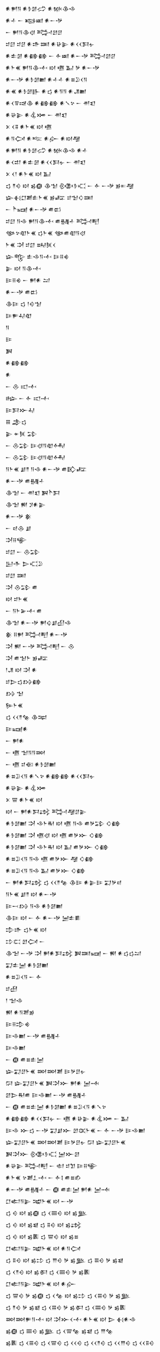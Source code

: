 <div class='block'>
<div class='line'>𒀭𒂍𒀀 𒀭𒊩𒌆𒈤 𒀭𒁮𒆠𒈾</div>
<div class='line'>𒀭𒈦 𒀸 𒂕𒀜 𒀭𒀸𒋩</div>
<div class='line'>𒀸 𒂍𒀀𒆠𒋼 𒅋𒇻𒆪</div>
<div class='line'>𒄑𒇀 𒄑𒆪 𒀭𒈥𒌅 𒀭𒄩𒉌 𒀭𒌋𒌋𒁕𒉡</div>
<div class='line'>𒀭𒉺𒌆 𒀭𒂵𒂵 𒀸 𒅆𒀜 𒀭𒀸𒋩 𒅋𒇻𒆪</div>
<div class='line'>𒀭𒈨𒌍 𒂍𒀀𒆠𒋾 𒊭 𒍠 𒆏 𒃻 𒀭𒀸𒋩</div>
<div class='line'>𒀭𒀸𒋩 𒀭𒊩𒌆𒆤 𒀭𒈦𒈦 𒀭𒊺𒊒𒌋𒀀</div>
<div class='line'>𒀭𒌍 𒀭𒊩𒌆𒃲 𒀭𒌓 𒀭𒀀𒀀 𒀭𒂗𒆤</div>
<div class='line'>𒀭𒌋𒐊𒀏𒆠 𒀭𒂵𒂵 𒀭𒃵𒆳 𒀸 𒉣𒇬</div>
<div class='line'>𒀭𒄩𒉌 𒀭𒆬𒋤 𒀸 𒉣𒇬</div>
<div class='line'>𒉽 𒌋𒐉 𒀭𒈨𒌍 𒊭 𒍠</div>
<div class='line'>𒀭𒀀𒉏 𒀭𒌈 𒀭𒅎 𒀭𒊭𒆷</div>
<div class='line'>𒀭𒂍𒀀 𒀭𒊩𒌆𒈤 𒀭𒁮𒆠𒈾 𒀭𒈦</div>
<div class='line'>𒀭𒌋𒄥 𒀭𒉺𒌆 𒀭𒌋𒌋𒁕𒉡 𒀸 𒉣𒇬</div>
<div class='line'>𒉽 𒌋𒁹 𒀭𒈨𒌍 𒊭 𒆏</div>
<div class='line'>𒌓 𒈫𒄰 𒊭 𒌗𒁈 𒆠𒈠 𒍜𒊩𒄣 𒀸 𒅆 𒀸𒋩 𒂊𒋰𒆷</div>
<div class='line'>𒇽𒈬𒆸𒋢𒉺𒈨𒌍 𒂊𒊐 𒄑𒈠𒄭𒌅</div>
<div class='line'>𒀸 𒋻𒍢 𒀭𒀸𒋩 𒌑𒆗</div>
<div class='line'>𒄑𒇀 𒀀𒈾 𒂍𒀀𒆠𒋾 𒌑𒉆𒈦 𒅋𒋃</div>
<div class='line'>𒀲𒆳𒊏𒈨𒌍 𒌓𒈨𒌍 𒀲𒌑𒊏𒀀𒋼</div>
<div class='line'>𒈨𒌍 𒋫 𒄑𒇀 𒊻𒍮𒌋</div>
<div class='line'>𒇽𒈜 𒉺𒈾𒀀𒋾 𒄿𒍝𒄯</div>
<div class='line'>𒉌 𒊭 𒀀𒆠𒋾</div>
<div class='line'>𒄿𒍝𒄯 𒀸 𒂍𒀭 𒁺</div>
<div class='line'>𒀭𒀸𒋩 𒌑𒆗</div>
<div class='line'>𒆠𒄿 𒌓 𒁹𒄰𒈠</div>
<div class='line'>𒄿𒊓𒄷𒊏</div>
<div class='line'>𒀀</div>
<div class='line'>𒄿</div>
<div class='line'>𒀉</div>
<div class='line'>𒀭𒂵𒂵</div>
<div class='line'>𒀭</div>
<div class='line'>𒀸 𒊮 𒀊𒋾</div>
<div class='line'>𒈗 𒀸 𒅆 𒀊𒋾</div>
<div class='line'>𒄿𒁕𒁍𒄷</div>
<div class='line'>𒐋 𒂁𒌓</div>
<div class='line'>𒉌 𒄬𒍮 𒁉</div>
<div class='line'>𒀸 𒊮𒁉 𒄿𒋼𒀀𒊏𒅈</div>
<div class='line'>𒀸 𒊮𒁉 𒄿𒋼𒀀𒊏𒅈</div>
<div class='line'>𒀀𒈨𒌍 𒋗𒈫 𒀀𒈾 𒀭𒀸𒋩 𒌑𒃼𒊐</div>
<div class='line'>𒀭𒀸𒋩 𒌑𒉆𒈦</div>
<div class='line'>𒆠𒈠 𒀸 𒉣𒇬 𒀉𒋻𒁕</div>
<div class='line'>𒆠𒈠 𒆍 𒋡𒀭𒉌</div>
<div class='line'>𒀭𒀸𒋩 𒆜</div>
<div class='line'>𒀸 𒁀𒁲 𒋗</div>
<div class='line'>𒋫𒍝𒊍</div>
<div class='line'>𒄑𒇀 𒀸 𒊮𒁉</div>
<div class='line'>𒌨𒋥 𒆕𒄣𒊒</div>
<div class='line'>𒄑𒇀 𒌅</div>
<div class='line'>𒋫 𒊮𒁉 𒌑</div>
<div class='line'>𒊭 𒄑𒈨𒌍</div>
<div class='line'>𒀸 𒀀𒈨𒅕𒋾 𒌑</div>
<div class='line'>𒆠𒈠 𒀭𒀸𒋩 𒂍𒌒𒋗𒌺𒈾</div>
<div class='line'>𒆜 𒍝𒂍 𒅋𒋃 𒀭𒀸𒋩</div>
<div class='line'>𒋫 𒆍 𒀸𒋩 𒅋𒋃 𒀸 𒊮</div>
<div class='line'>𒋫 𒌑𒈠𒈨 𒂊𒊐</div>
<div class='line'>𒁹𒂗 𒊭 𒋫 𒀭</div>
<div class='line'>𒄑𒆕𒌓𒋳𒂵</div>
<div class='line'>𒋳 𒈠</div>
<div class='line'>𒌉𒈨𒌍</div>
<div class='line'>𒌓 𒌋𒌋𒈫𒆚 𒆠𒉈</div>
<div class='line'>𒄿𒍢𒀭</div>
<div class='line'>𒀸 𒂍𒀭</div>
<div class='line'>𒀸 𒍠 𒈠𒀀𒀀𒇷</div>
<div class='line'>𒀸 𒍠 𒄑𒈿 𒀭𒊩𒌆𒆤</div>
<div class='line'>𒀭𒊺𒊒𒌋𒀀 𒀭𒃵𒆳 𒀭𒂵𒂵 𒀭𒌋𒌋𒁕𒉡</div>
<div class='line'>𒀭𒄩𒉌 𒀭𒆬𒋤</div>
<div class='line'>𒉽 𒐌 𒀭𒈨𒌍 𒊭</div>
<div class='line'>𒊭 𒀸 𒂍𒀭𒁕𒃶 𒅋𒆷𒆪𒉌</div>
<div class='line'>𒀭𒊩𒌆𒆤 𒋫 𒈾𒈨𒊑 𒊭 𒍠 𒀀𒈾 𒌑𒃻𒁉 𒄭𒂵</div>
<div class='line'>𒀭𒊩𒌆𒆤 𒋫 𒍠𒋼 𒊭 𒍠 𒌑𒃻𒁍 𒄭𒂵</div>
<div class='line'>𒀭𒊩𒌆𒆤 𒋫 𒈾𒈨𒊑 𒊭 𒆏 𒌑𒃻𒁍 𒄭𒂵</div>
<div class='line'>𒀭𒊺𒊒𒌋𒀀 𒀀𒈾 𒍠 𒌑𒃻𒁍 𒆷 𒄭𒂵</div>
<div class='line'>𒀭𒊺𒊒𒌋𒀀 𒀀𒈾 𒆏 𒌑𒃻𒁍 𒄭𒂵</div>
<div class='line'>𒀸 𒂍𒀭𒁕𒃶 𒌓 𒌋𒌋𒈫𒆚 𒆠𒄿 𒀭𒉌𒄿 𒍑𒃻𒁀</div>
<div class='line'>𒀀𒈨𒌍 𒋗𒈫 𒊭 𒀭𒀸𒋩</div>
<div class='line'>𒄿𒁁𒋳 𒀀𒈾 𒀭𒊩𒌆𒆤</div>
<div class='line'>𒆠𒄿 𒊭 𒀸 𒅆 𒀭𒀸𒋩 𒅁𒉺𒀾</div>
<div class='line'>𒄠𒈥 𒌓𒈨𒌍 𒊭</div>
<div class='line'>𒄞𒀫 𒇻𒉏 𒀸</div>
<div class='line'>𒆠𒈠 𒀸𒋩 𒋫 𒂍𒀭𒁕𒃶 𒀉𒌅𒍢 𒀸 𒆍 𒀭𒌓𒌓𒁺</div>
<div class='line'>𒍑𒉺𒅁 𒀭𒊩𒌆𒆤</div>
<div class='line'>𒀭𒊺𒊒𒌋𒀀 𒀸 𒅆</div>
<div class='line'>𒄑𒍎</div>
<div class='line'>𒁹 𒈠𒈾</div>
<div class='line'>𒆍 𒀭𒀀𒍪𒂊</div>
<div class='line'>𒄿𒍝𒄠𒄯</div>
<div class='line'>𒄿𒈾𒆤 𒀸𒋩 𒌑𒉆𒈦</div>
<div class='line'>𒄿𒈾𒆤</div>
<div class='line'>𒀸 𒁈 𒌑𒊺𒉺𒅁</div>
<div class='line'>𒇽𒍑𒆪𒈨𒌍 𒇷𒇷𒋢 𒄿𒃻𒆪𒉡</div>
<div class='line'>𒁶 𒇽𒍑𒆪𒈨𒌍 𒀉𒋫𒁍 𒂍𒀭 𒅁𒁄</div>
<div class='line'>𒇻𒆕𒊑𒌑 𒄿𒈾𒆤 𒀸𒋩 𒌑𒉆𒈦</div>
<div class='line'>𒀸 𒁈 𒌑𒊺𒉺𒅁 𒀭𒊩𒌆𒆤 𒀭𒊺𒊒𒌋𒀀 𒀭𒃵𒆳</div>
<div class='line'>𒀭𒂵𒂵 𒀭𒌋𒌋𒁕𒉡 𒀸 𒍠 𒀭𒄩𒉌 𒀭𒆬𒋤 𒀸 𒆏</div>
<div class='line'>𒄿𒈾 𒁍𒌓 𒀸𒋩 𒍑𒋗𒁍 𒇻𒀬𒈨𒌍 𒀸 𒅆 𒀸𒋩 𒄿𒈾𒆤</div>
<div class='line'>𒇽𒍑𒆪𒈨𒌍 𒇷𒇷𒋢 𒄿𒃻𒆪𒉡 𒁶 𒇽𒍑𒆪𒈨𒌍</div>
<div class='line'>𒀉𒋫𒁍 𒍜𒊩𒄣 𒅁𒁍𒇻</div>
<div class='line'>𒀭𒄩𒉌 𒅋𒋃 𒀸 𒊕 𒄑𒈣 𒄿𒍝𒊍</div>
<div class='line'>𒀭𒈨𒌍 𒆳𒋢𒁇𒋾 𒀸 𒅆𒋙 𒌑𒊺𒁓</div>
<div class='line'>𒀭𒀸𒋩 𒌑𒉆𒈦 𒀸 𒁈 𒌑𒉺𒅁 𒂍𒀭 𒅁𒁄</div>
<div class='line'>𒆸𒅗𒀀𒉌 𒉋𒈨𒌍 𒊭 𒀸𒋩</div>
<div class='line'>𒌓 𒄰 𒊭 𒌗𒁈 𒌓 𒌋𒐍𒄰 𒊭 𒌗𒆥</div>
<div class='line'>𒌓 𒄰 𒊭 𒌗𒇯 𒌓 𒐉𒄰 𒊭 𒌗𒃶</div>
<div class='line'>𒌓 𒄰 𒊭 𒌗𒍩 𒌓 𒐌𒄰 𒊭 𒌗𒊺</div>
<div class='line'>𒆸𒅗𒀀𒉌 𒉋𒈨𒌍 𒊭 𒀭𒀀𒉏</div>
<div class='line'>𒌓 𒐉𒄰 𒊭 𒌗𒄞 𒌓 𒐈𒄰 𒃻 𒌗𒆥 𒌓 𒐋𒄰 𒃻 𒌗𒇯</div>
<div class='line'>𒌓 𒌋𒈫𒄰 𒊭 𒌗𒀳 𒌓 𒌋𒐍𒄰 𒃻 𒌗𒍩</div>
<div class='line'>𒆸𒅗𒀀𒉌 𒉋𒈨𒌍 𒊭 𒀭𒅎</div>
<div class='line'>𒌓 𒐌𒄰 𒃻 𒌗𒁈 𒌓 𒌋𒆚 𒊭 𒌗𒄞 𒌓 𒌋𒐋𒄰 𒃻 𒌗𒆥</div>
<div class='line'>𒌓 𒈫𒄰 𒃻 𒌗𒇯 𒌓 𒌋𒐋𒄰 𒃻 𒌗𒀳 𒌓 𒌋𒐍𒄰 𒃻 𒌗𒍩</div>
<div class='line'>𒇷𒇷𒊓𒀀𒋾 𒊭 𒋫𒁍𒌋𒋾 𒀭𒈨𒌍 𒊭 𒆕 𒈬𒀭𒈾</div>
<div class='line'>𒌗𒁈 𒌓 𒐍𒄰 𒌗𒆥 𒌓 𒌋𒐌𒆚 𒌗𒇯 𒌓 𒐈𒆚</div>
<div class='line'>𒌗𒍩 𒌓 𒌋𒐋𒄰 𒌓 𒌋𒐌𒄰 𒌓 𒌋𒌋𒄰 𒌓 𒌋𒌋𒈫𒄰 𒌓 𒌋𒌋𒐈𒄰 𒌓 𒌋𒌋𒐉𒄰</div>
</div>